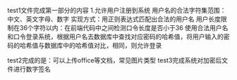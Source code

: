 test1文件完成第一部分的内容
1.允许用户注册到系统
用户名的合法字符集范围：中文、英文字母、数字
实现方式：用正则表达式匹配出合法的用户名
用户长度限制在36个字符以内：在前端代码中之间检测口令长度是否小于36
使用合法用户名和口令登录系统，根据用户名去数据库中查找对应密码的哈希值，将用户输入的密码的哈希值与数据库中的哈希值对比，相同，则允许登录

test2完成的是：可以上传office等文档，常见图片类型
test3完成系统对加密后文件进行数字签名
